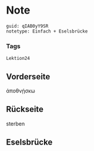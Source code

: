# Note
```
guid: qIAB0yY9SR
notetype: Einfach + Eselsbrücke
```

### Tags
```
Lektion24
```

## Vorderseite
ἀποθνῄσκω

## Rückseite
sterben

## Eselsbrücke

